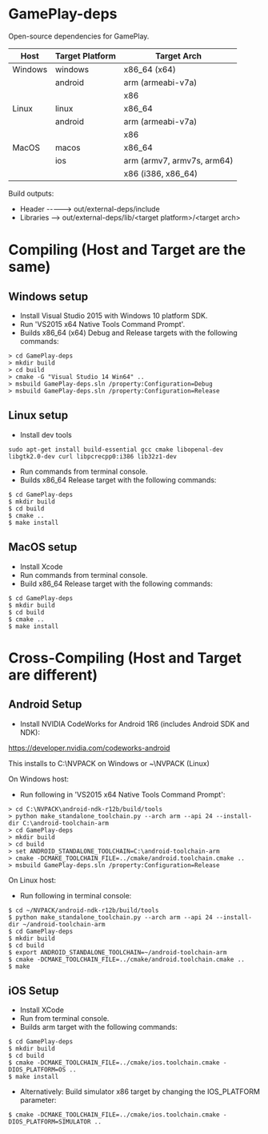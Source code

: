 GamePlay-deps
=============

Open-source dependencies for GamePlay.

| Host     | Target Platform             | Target Arch                            
|----------|-----------------------------|----------------------------------------
| Windows  | windows                     | x86_64 (x64)
|          | android                     | arm (armeabi-v7a)
|          |                             | x86
| Linux    | linux                       | x86_64
|          | android                     | arm (armeabi-v7a)
|          |                             | x86
| MacOS    | macos                       | x86_64                                 
|          | ios                         | arm (armv7, armv7s, arm64) 
|          |                             | x86 (i386, x86_64)

Build outputs:

* Header ----->     out/external-deps/include
* Libraries -->     out/external-deps/lib/\<target platform\>/\<target arch\>

# Compiling (Host and Target are the same)

## Windows setup
* Install Visual Studio 2015 with Windows 10 platform SDK.
* Run 'VS2015 x64 Native Tools Command Prompt'. 
* Builds x86_64 (x64) Debug and Release targets with the following commands:

```
> cd GamePlay-deps
> mkdir build
> cd build
> cmake -G "Visual Studio 14 Win64" ..
> msbuild GamePlay-deps.sln /property:Configuration=Debug
> msbuild GamePlay-deps.sln /property:Configuration=Release
```

## Linux setup
* Install dev tools
```
sudo apt-get install build-essential gcc cmake libopenal-dev libgtk2.0-dev curl libpcrecpp0:i386 lib32z1-dev
```
* Run commands from terminal console.
* Builds x86_64 Release target with the following commands:

```
$ cd GamePlay-deps
$ mkdir build
$ cd build
$ cmake ..
$ make install

```

## MacOS setup

* Install Xcode
* Run commands from terminal console.
* Build x86_64 Release target with the following commands:

```
$ cd GamePlay-deps
$ mkdir build
$ cd build
$ cmake ..
$ make install

```

# Cross-Compiling (Host and Target are different)

## Android Setup

* Install NVIDIA CodeWorks for Android 1R6 (includes Android SDK and NDK):

https://developer.nvidia.com/codeworks-android

This installs to C:\NVPACK on Windows or ~\NVPACK (Linux)

On Windows host:
* Run following in 'VS2015 x64 Native Tools Command Prompt':

```
> cd C:\NVPACK\android-ndk-r12b/build/tools
> python make_standalone_toolchain.py --arch arm --api 24 --install-dir C:\android-toolchain-arm
> cd GamePlay-deps
> mkdir build
> cd build
> set ANDROID_STANDALONE_TOOLCHAIN=C:\android-toolchain-arm
> cmake -DCMAKE_TOOLCHAIN_FILE=../cmake/android.toolchain.cmake ..
> msbuild GamePlay-deps.sln /property:Configuration=Release
```

On Linux host:
* Run following in terminal console:

```
$ cd ~/NVPACK/android-ndk-r12b/build/tools
$ python make_standalone_toolchain.py --arch arm --api 24 --install-dir ~/android-toolchain-arm
$ cd GamePlay-deps
$ mkdir build
$ cd build
$ export ANDROID_STANDALONE_TOOLCHAIN=~/android-toolchain-arm
$ cmake -DCMAKE_TOOLCHAIN_FILE=../cmake/android.toolchain.cmake ..
$ make
```

## iOS Setup

* Install XCode
* Run from terminal console.
* Builds arm target with the following commands:

```
$ cd GamePlay-deps
$ mkdir build
$ cd build
$ cmake -DCMAKE_TOOLCHAIN_FILE=../cmake/ios.toolchain.cmake -DIOS_PLATFORM=OS ..
$ make install
```

* Alternatively: Build simulator x86 target by changing the IOS_PLATFORM parameter:

` $ cmake -DCMAKE_TOOLCHAIN_FILE=../cmake/ios.toolchain.cmake -DIOS_PLATFORM=SIMULATOR .. `
